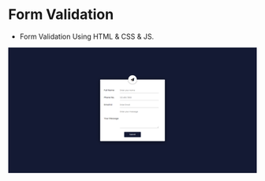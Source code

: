
# Form Validation 


- Form Validation Using HTML & CSS & JS.


![Preview Dark Theme](/Form-Validation.png)